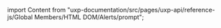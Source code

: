 
import Content from "uxp-documentation/src/pages/uxp-api/reference-js/Global Members/HTML DOM/Alerts/prompt";

<Content query="product=photoshop"/>

